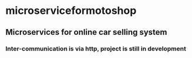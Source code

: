 # microserviceformotoshop
## Microservices for online car selling system
### Inter-communication is via http, project is still in development
